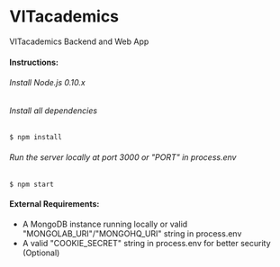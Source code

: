 VITacademics============VITacademics Backend and Web App#### Instructions:###### Install Node.js 0.10.x ###### Install all dependencies    $ npm install###### Run the server locally at port 3000 or "PORT" in process.env    $ npm start    #### External Requirements:* A MongoDB instance running locally or valid "MONGOLAB_URI"/"MONGOHQ_URI" string in process.env * A valid "COOKIE_SECRET" string in process.env for better security (Optional)